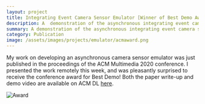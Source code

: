 ```yaml
---
layout: project
title: Integrating Event Camera Sensor Emulator [Winner of Best Demo Award at ACMMM 2020]
description: A  demonstration of the asynchronous integrating event camera sensor emulator
summary: A demonstration of the asynchronous integrating event camera sensor emulator
category: Publication
image: /assets/images/projects/emulator/acmaward.png
---
```


My work on developing an asynchronous camera sensor emulator was just published in the proceedings of the ACM Multimedia 2020 conference. I presented the work remotely this week, and was pleasantly surprised to receive the conference award for Best Demo! Both the paper write-up and demo video are available on ACM DL <a href="https://dl.acm.org/doi/10.1145/3394171.3414394" targe="_blank">here</a>. 

<img src="{{ page.image }}" alt="Award" class="center">
